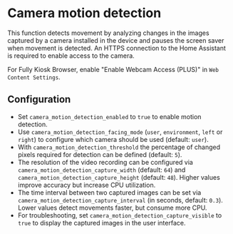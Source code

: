 # Camera motion detection
This function detects movement by analyzing changes in the images captured by a camera installed in the device and pauses the screen saver when movement is detected.
An HTTPS connection to the Home Assistant is required to enable access to the camera.

For Fully Kiosk Browser, enable "Enable Webcam Access (PLUS)" in `Web Content Settings`.

## Configuration
* Set `camera_motion_detection_enabled` to `true` to enable motion detection.
* Use `camera_motion_detection_facing_mode` (`user`, `environment`, `left` or `right`) to configure which camera should be used (default: `user`).
* With `camera_motion_detection_threshold` the percentage of changed pixels required for detection can be defined (default: `5`).
* The resolution of the video recording can be configured via `camera_motion_detection_capture_width` (default: `64`) and `camera_motion_detection_capture_height` (default: `48`). Higher values improve accuracy but increase CPU utilization.
* The time interval between two captured images can be set via `camera_motion_detection_capture_interval` (in seconds, default: `0.3`). Lower values detect movements faster, but consume more CPU.
* For troubleshooting, set `camera_motion_detection_capture_visible` to `true` to display the captured images in the user interface.
